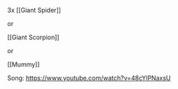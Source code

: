 3x [[Giant Spider]]

or

[[Giant Scorpion]]

or

[[Mummy]]

Song: https://www.youtube.com/watch?v=48cYlPNaxsU